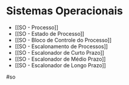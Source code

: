 # Sistemas Operacionais

- [[SO - Processo]]
- [[SO - Estado de Processo]]
- [[SO - Bloco de Controle do Processo]]
- [[SO - Escalonamento de Processos]]
- [[SO - Escalonador de Curto Prazo]]
- [[SO - Escalonador de Médio Prazo]]
- [[SO - Escalonador de Longo Prazo]]

#so